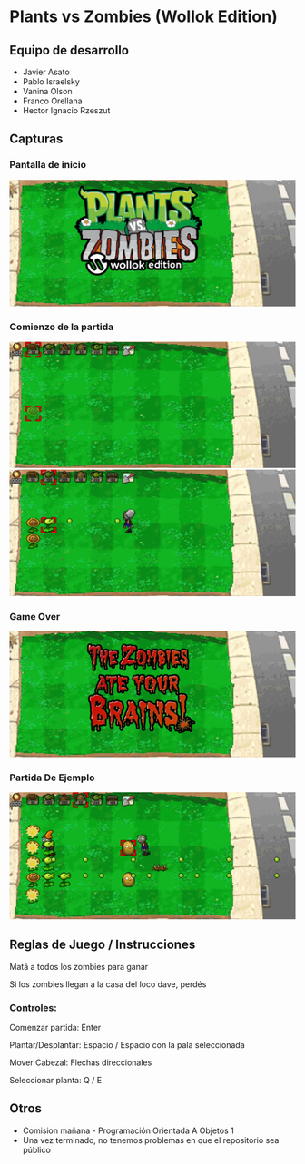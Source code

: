 # Plants vs Zombies (Wollok Edition)

## Equipo de desarrollo

- Javier Asato
- Pablo Israelsky
- Vanina Olson
- Franco Orellana
- Hector Ignacio Rzeszut

## Capturas
### Pantalla de inicio
![inicio](screenshots/1.PNG)
### Comienzo de la partida
![inicio de partida](screenshots/2.PNG)
![juego](screenshots/3.PNG)
### Game Over
![pantalla de game over](screenshots/4.PNG)
### Partida De Ejemplo
![ejemplo de partida](screenshots/5.PNG)

## Reglas de Juego / Instrucciones

Matá a todos los zombies para ganar

Si los zombies llegan a la casa del loco dave, perdés

### Controles:

Comenzar partida: Enter

Plantar/Desplantar: Espacio / Espacio con la pala seleccionada

Mover Cabezal: Flechas direccionales

Seleccionar planta: Q / E


## Otros

- Comision mañana - Programación Orientada A Objetos 1
- Una vez terminado, no tenemos problemas en que el repositorio sea público
